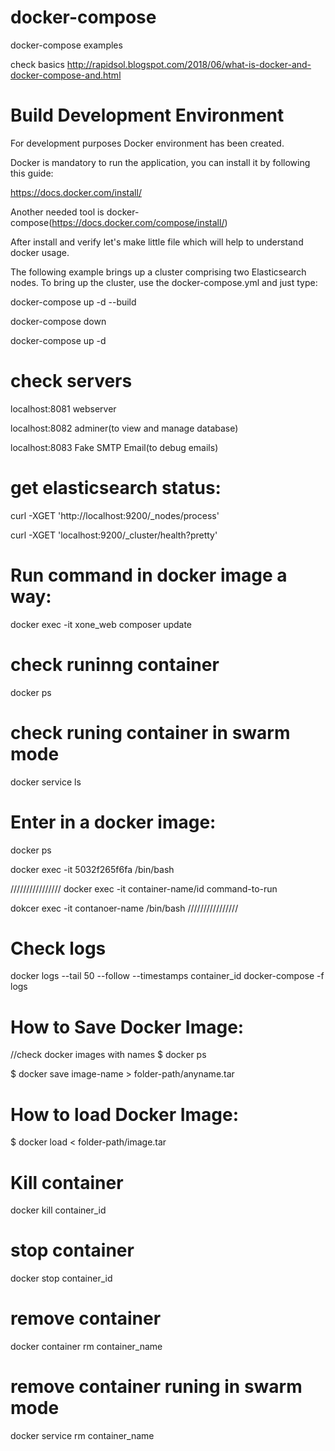 # docker-compose
docker-compose examples

check basics
http://rapidsol.blogspot.com/2018/06/what-is-docker-and-docker-compose-and.html 


# Build Development Environment

For development purposes Docker environment has been created.

Docker is mandatory to run the application, you can install it by following this guide:

https://docs.docker.com/install/

Another needed tool is docker-compose(https://docs.docker.com/compose/install/)


After install and verify let's make little file which will help to understand docker usage.

The following example brings up a cluster comprising two Elasticsearch nodes. To bring up the cluster, use the docker-compose.yml and just type:


docker-compose up -d --build

docker-compose down

docker-compose up -d

# check servers
localhost:8081 webserver

localhost:8082 adminer(to view and manage database)

localhost:8083 Fake SMTP Email(to debug emails)

# get elasticsearch status: 
curl -XGET 'http://localhost:9200/_nodes/process'

curl -XGET 'localhost:9200/_cluster/health?pretty'


# Run command in docker image a way:
docker exec -it xone_web composer  update

# check runinng container
docker ps

# check runing container in swarm mode
docker service ls



# Enter in a docker image:
docker ps

docker exec -it 5032f265f6fa /bin/bash

////////////////
docker exec -it container-name/id command-to-run

dokcer exec -it contanoer-name /bin/bash
////////////////

# Check logs
docker logs --tail 50 --follow --timestamps container_id
docker-compose -f logs

 # How to Save Docker Image:
 //check docker images with names
$ docker ps

$ docker save image-name > folder-path/anyname.tar

# How to load Docker Image:
$ docker load < folder-path/image.tar

# Kill container
docker kill container_id

# stop container
docker stop container_id

# remove container
 docker container rm container_name
 
# remove container runing in swarm mode  
docker service rm container_name

